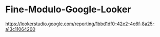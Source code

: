 # Fine-Modulo-Google-Looker

https://lookerstudio.google.com/reporting/1bbd1df0-42e2-4c6f-8a25-a13c11064200
